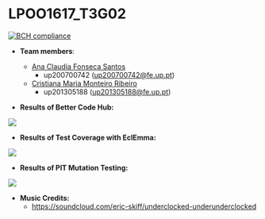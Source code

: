 # LPOO1617_T3G02

[![BCH compliance](https://bettercodehub.com/edge/badge/anaezes/LPOO1617_T3G02?token=6943960e72bd266ebd8de65c3820afcb4670f953)](https://bettercodehub.com/)

* **Team members**:
   * [Ana Claudia Fonseca Santos](https://github.com/anaezes) 
      * up200700742 (up200700742@fe.up.pt)
   * [Cristiana Maria Monteiro Ribeiro](https://github.com/311-311) 
      * up201305188 (up201305188@fe.up.pt)






* **Results of Better Code Hub:**

![](https://github.com/anaezes/LPOO1617_T3G02/blob/master/DungeonKeep/screenshots/BetterCodeHub.png)
 
 
 * **Results of Test Coverage with EclEmma:**
 
![](https://github.com/anaezes/LPOO1617_T3G02/blob/master/DungeonKeep/screenshots/CoverageTest.png)


* **Results of PIT Mutation Testing:**

![](https://github.com/anaezes/LPOO1617_T3G02/blob/master/DungeonKeep/screenshots/PitMutationTest.png)


* **Music Credits:**
  * https://soundcloud.com/eric-skiff/underclocked-underunderclocked
